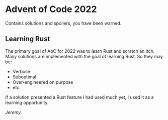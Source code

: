 # Advent of Code 2022

Contains solutions and spoilers, you have been warned. 

## Learning Rust

The primary goal of AoC for 2022 was to learn Rust and scratch an itch. Many solutions are implemented with the goal of learning Rust. So they may be:

* Verbose
* Suboptimal
* Over-engineered on purpose
* etc. 

If a solution presented a Rust feature I had used much yet, I used it as a learning opportunity.

_Jeremy_
